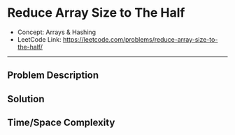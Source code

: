 # Reduce Array Size to The Half

- Concept: Arrays & Hashing
- LeetCode Link: https://leetcode.com/problems/reduce-array-size-to-the-half/

---

## Problem Description

## Solution

## Time/Space Complexity

